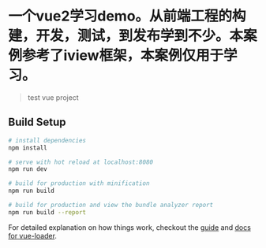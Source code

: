 # 一个vue2学习demo。从前端工程的构建，开发，测试，到发布学到不少。本案例参考了iview框架，本案例仅用于学习。

> test vue project

## Build Setup

``` bash
# install dependencies
npm install

# serve with hot reload at localhost:8080
npm run dev

# build for production with minification
npm run build

# build for production and view the bundle analyzer report
npm run build --report
```

For detailed explanation on how things work, checkout the [guide](http://vuejs-templates.github.io/webpack/) and [docs for vue-loader](http://vuejs.github.io/vue-loader).

